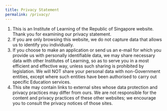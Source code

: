 ```yaml
---
title: Privacy Statement
permalink: /privacy/
---
```

1.  This is an Institute of Learning of the Republic of Singapore website. Thank you for examining our privacy statement.
2.  If you are only browsing this website, we do not capture data that allows us to identify you individually.
3.  If you choose to make an application or send us an e-mail for which you provide us with personally identifiable data, we may share necessary data with other Institutes of Learning, so as to serve you in a most efficient and effective way, unless such sharing is prohibited by legislation. We will NOT share your personal data with non-Government entities, except where such entities have been authorised to carry out specific Education services.
4.  This site may contain links to external sites whose data protection and privacy practices may differ from ours. We are not responsible for the content and privacy practices of these other websites; we encourage you to consult the privacy notices of those sites.